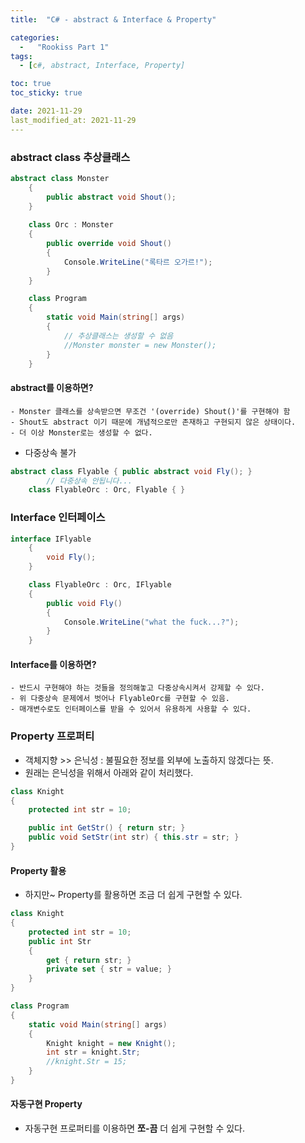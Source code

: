 ```yaml
---
title:  "C# - abstract & Interface & Property"

categories:
  -   "Rookiss Part 1"
tags:
  - [c#, abstract, Interface, Property]

toc: true
toc_sticky: true

date: 2021-11-29
last_modified_at: 2021-11-29
---
```


### abstract class 추상클래스

```c#
abstract class Monster
    {
        public abstract void Shout();
    }
    
    class Orc : Monster
    {
        public override void Shout()
        {
            Console.WriteLine("록타르 오가르!");
        }
    }

    class Program
    {
        static void Main(string[] args)
        {
            // 추상클래스는 생성할 수 없음 
            //Monster monster = new Monster();
        }
    }
```
#### abstract를 이용하면?
	- Monster 클래스를 상속받으면 무조건 '(override) Shout()'를 구현해야 함
	- Shout도 abstract 이기 때문에 개념적으로만 존재하고 구현되지 않은 상태이다. 
	- 더 이상 Monster로는 생성할 수 없다.

- 다중상속 불가
```c#
abstract class Flyable { public abstract void Fly(); }
		// 다중상속 안됩니다... 
    class FlyableOrc : Orc, Flyable { }
```

### Interface 인터페이스
```c#
interface IFlyable
    {
        void Fly();
    }

    class FlyableOrc : Orc, IFlyable
    {
        public void Fly()
        {
            Console.WriteLine("what the fuck...?");
        }
    }
```

#### Interface를 이용하면?
	- 반드시 구현해야 하는 것들을 정의해놓고 다중상속시켜서 강제할 수 있다. 
	- 위 다중상속 문제에서 벗어나 FlyableOrc를 구현할 수 있음.
	- 매개변수로도 인터페이스를 받을 수 있어서 유용하게 사용할 수 있다. 

### Property 프로퍼티
- 객체지향 >> 은닉성 : 불필요한 정보를 외부에 노출하지 않겠다는 뜻.
- 원래는 은닉성을 위해서 아래와 같이 처리했다. 
```c#
class Knight
{
	protected int str = 10;

	public int GetStr() { return str; } 
	public void SetStr(int str) { this.str = str; }
}
```

#### Property 활용
- 하지만~ Property를 활용하면 조금 더 쉽게 구현할 수 있다. 

```c#
class Knight
{
	protected int str = 10;
	public int Str
	{
		get { return str; }
		private set { str = value; }
	}
}

class Program
{
	static void Main(string[] args)
	{
		Knight knight = new Knight();
		int str = knight.Str;
		//knight.Str = 15;
	}
}
```

#### 자동구현 Property
- 자동구현 프로퍼티를 이용하면 **쪼-끔** 더 쉽게 구현할 수 있다. 